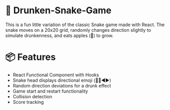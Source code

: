# 🥴 Drunken-Snake-Game
This is a fun little variation of the classic Snake game made with React. The snake moves on a 20x20 grid, randomly changes direction slightly to simulate drunkenness, and eats apples (🍎) to grow.

# 📦 Features
- React Functional Component with Hooks
- Snake head displays directional emoji (🔼🔽◀️▶️)
- Random direction deviations for a drunk effect
- Game start and restart functionality
- Collision detection
- Score tracking

